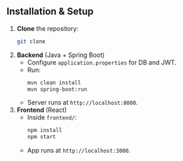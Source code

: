 ## Installation & Setup
1. **Clone** the repository:
   ```bash
   git clone 
   ```
2. **Backend** (Java + Spring Boot)
    - Configure `application.properties` for DB and JWT.
    - Run:
      ```bash
      mvn clean install
      mvn spring-boot:run
      ```
    - Server runs at `http://localhost:8080`.
3. **Frontend** (React)
    - Inside `frontend/`:
      ```bash
      npm install
      npm start
      ```
    - App runs at `http://localhost:3000`.

